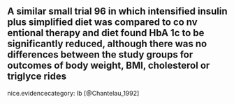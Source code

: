 A similar small trial 96 in which intensified insulin plus simplified diet was compared to co nv entional therapy and diet found HbA 1c to be significantly reduced, although there was no differences between the study groups for outcomes of body weight, BMI, cholesterol or triglyce rides
---
 nice.evidencecategory: Ib
[@Chantelau_1992]
